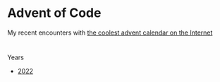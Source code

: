 # Advent of Code
My recent encounters with [the coolest advent calendar on the Internet](https://adventofcode.com)

#
Years

- [2022](./2022/)
